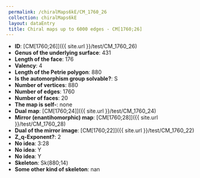```yaml
--- 
 permalink: /chiralMaps6kE/CM_1760_26 
 collection: chiralMaps6kE
 layout: dataEntry
 title: Chiral maps up to 6000 edges - CM[1760;26]
---
```


- **ID**: [CM[1760;26]]({{ site.url }}/test/CM_1760_26)
- **Genus of the underlying surface**: 431
- **Length of the face**: 176
- **Valency**: 4
- **Length of the Petrie polygon**: 880
- **Is the automorphism group solvable?**: S
- **Number of vertices**: 880
- **Number of edges**: 1760
- **Number of faces**: 20
- **The map is self-**: none
- **Dual map**: [CM[1760;24]]({{ site.url }}/test/CM_1760_24)
- **Mirror (enantihomorphic) map**: [CM[1760;28]]({{ site.url }}/test/CM_1760_28)
- **Dual of the mirror image**: [CM[1760;22]]({{ site.url }}/test/CM_1760_22)
- **Z_q-Exponent?**: 2
- **No idea**:  3:28
- **No idea**: Y
- **No idea**: Y
- **Skeleton**: Sk(880;14)
- **Some other kind of skeleton**: nan

